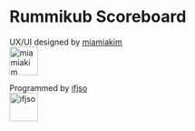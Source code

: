 # Rummikub Scoreboard

UX/UI designed by <a href="https://github.com/miamiakim" target="_blank">miamiakim</a>
<br/>
<a href="https://github.com/miamiakim" target="_blank">
<img src="https://avatars3.githubusercontent.com/u/37283462?v=4" width="50px;" alt="miamiakim"/>
</a>
<br/>

Programmed by <a href="https://github.com/ifjso" target="_blank">ifjso</a>
<br/>
<a href="https://github.com/ifjso" target="_blank">
<img src="https://avatars0.githubusercontent.com/u/8623087?v=4" width="50px;" alt="ifjso"/>
</a>
